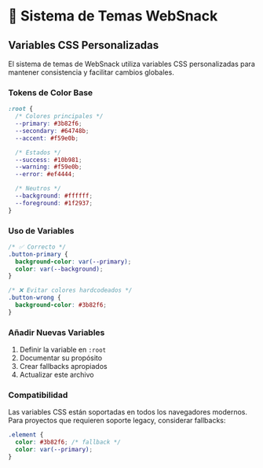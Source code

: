 # 🎨 Sistema de Temas WebSnack

## Variables CSS Personalizadas

El sistema de temas de WebSnack utiliza variables CSS personalizadas para mantener consistencia y facilitar cambios globales.

### Tokens de Color Base

```css
:root {
  /* Colores principales */
  --primary: #3b82f6;
  --secondary: #64748b;
  --accent: #f59e0b;

  /* Estados */
  --success: #10b981;
  --warning: #f59e0b;
  --error: #ef4444;

  /* Neutros */
  --background: #ffffff;
  --foreground: #1f2937;
}
```

### Uso de Variables

```css
/* ✅ Correcto */
.button-primary {
  background-color: var(--primary);
  color: var(--background);
}

/* ❌ Evitar colores hardcodeados */
.button-wrong {
  background-color: #3b82f6;
}
```

### Añadir Nuevas Variables

1. Definir la variable en `:root`
2. Documentar su propósito
3. Crear fallbacks apropiados
4. Actualizar este archivo

### Compatibilidad

Las variables CSS están soportadas en todos los navegadores modernos. Para proyectos que requieren soporte legacy, considerar fallbacks:

```css
.element {
  color: #3b82f6; /* fallback */
  color: var(--primary);
}
```
